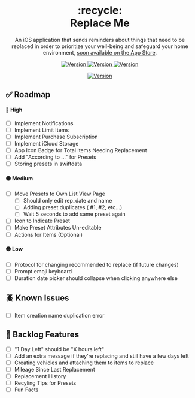 <h1 align="center">
  :recycle: <br> Replace Me
</h1>

<p align="center">
  An iOS application that sends reminders about things that need to be replaced in order to prioritize your well-being and safeguard your home environment, <a href=""> soon available on the App Store</a>.
</p>

<p align="center">
  <a href="">
    <img alt="Version" src="https://img.shields.io/badge/version-0.1.0-brightgreen" />
  </a>
    <a href="">
    <img alt="Version" src="https://img.shields.io/badge/build-passing-brightgreen" />
  </a>
    <a href="">
    <img alt="Version" src="https://img.shields.io/badge/repo_status-active-brightgreen" />
  </a>

</p>

<p align="center">
  <a href="">
    <img alt="Version" src="https://i.postimg.cc/qvSVc8jW/replace-me.png" />
  </a>
</p>

## :white_check_mark: Roadmap

#### :red_circle: High

- [ ] Implement Notifications
- [ ] Implement Limit Items
- [ ] Implement Purchase Subscription
- [ ] Implement iCloud Storage
- [ ] App Icon Badge for Total Items Needing Replacement
- [ ] Add "According to ..." for Presets
- [ ] Storing presets in swiftdata

#### :orange_circle: Medium

- [ ] Move Presets to Own List View Page
  - [ ] Should only edit rep_date and name
  - [ ] Adding preset duplicates ( #1, #2, etc...)
  - [ ] Wait 5 seconds to add same preset again
- [ ] Icon to Indicate Preset
- [ ] Make Preset Attributes Un-editable
- [ ] Actions for Items (Optional)

#### :yellow_circle: Low

- [ ] Protocol for changing recommended to replace (if future changes)
- [ ] Prompt emoji keyboard
- [ ] Duration date picker should collapse when clicking anywhere else

## :beetle: Known Issues

- [ ] Item creation name duplication error

## :pencil: Backlog Features

- [ ] "1 Day Left" should be "X hours left"
- [ ] Add an extra message if they're replacing and still have a few days left
- [ ] Creating vehicles and attaching them to items to replace
- [ ] Mileage Since Last Replacement
- [ ] Replacement History
- [ ] Recyling Tips for Presets
- [ ] Fun Facts
